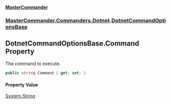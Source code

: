 #### [MasterCommander](MasterCommander.md 'MasterCommander')
### [MasterCommander.Commanders.Dotnet](MasterCommander.Commanders.Dotnet.md 'MasterCommander.Commanders.Dotnet').[DotnetCommandOptionsBase](DotnetCommandOptionsBase.md 'MasterCommander.Commanders.Dotnet.DotnetCommandOptionsBase')

## DotnetCommandOptionsBase.Command Property

The command to execute.

```csharp
public string Command { get; set; }
```

#### Property Value
[System.String](https://docs.microsoft.com/en-us/dotnet/api/System.String 'System.String')